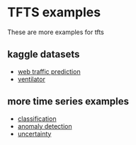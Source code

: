 # TFTS examples

These are more examples for tfts

## kaggle datasets
- [web traffic prediction]()
- [ventilator]()

## more time series examples
- [classification]()
- [anomaly detection]()
- [uncertainty]()
